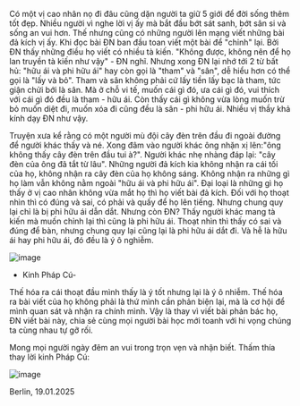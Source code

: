 Có một vị cao nhân nọ đi đâu cũng dặn người ta giữ 5 giới để đời sống thêm tốt đẹp. Nhiều người vì nghe lời vị ấy mà bắt đầu bớt sát sanh, bớt sân si và sống an vui hơn. Thế nhưng cũng có những người lên mạng viết những bài đả kích vị ấy. Khi đọc bài ĐN ban đầu toan viết một bài để "chỉnh" lại. Bởi ĐN thấy những điều họ viết có nhiều tà kiến. "Không được, không nên để họ lan truyền tà kiến như vậy" - ĐN nghĩ. Nhưng xong ĐN lại nhớ tới 2 từ bất hủ: "hữu ái và phi hữu ái" hay còn gọi là "tham" và "sân", dễ hiểu hơn có thể gọi là "lấy và bỏ". 
Tham và sân không phải cứ lấy tiền lấy bạc là tham, tức giận chửi bới là sân. Mà ở chỗ vi tế, muốn cái gì đó, ưa cái gì đó, vui thích với cái gì đó đều là tham - hữu ái. Còn thấy cái gì không vừa lòng muốn trừ bỏ muốn diệt đi, muốn xóa đi cũng đều là sân - phi hữu ái. Nhiều vị thầy khả kính dạy ĐN như vậy.

Truyện xưa kể rằng có một người mù đội cây đèn trên đầu đi ngoài đường để người khác thấy và né. Xong đâm vào người khác ông nhặn xị lên:"ông không thấy cây đèn trên đầu tui à?". Người khác nhẹ nhàng đáp lại: "cây đèn của ông đã tắt từ lâu". 
Những người đả kích kia không nhận ra cái tối của họ, không nhận ra cây đèn của họ không sáng. Không nhận ra những gì họ làm vẫn không nằm ngoài "hữu ái và phi hữu ái". Đại loại là những gì họ thấy ở vị cao nhân không vừa mắt họ thì họ viết bài đả kích. Đối với họ thoạt nhìn thì có đúng và sai, có phải và quấy để họ lên tiếng. Nhưng chung quy lại chỉ là bị phi hữu ái dẫn dắt. 
Nhưng còn ĐN? Thấy người khác mang tà kiến mà muốn chỉnh lại thì cũng là phi hữu ái. Thoạt nhìn thì thấy có sai và đúng để bàn, nhưng chung quy lại cũng lại là phi hữu ái dắt đi. 
Và hễ là hữu ái hay phi hữu ái, đó đều là ý ô nghiễm.

![image](https://github.com/user-attachments/assets/242a7270-14a5-4e78-ad80-28a406f96d90)

- Kinh Pháp Cú-

Thế hóa ra cái thoạt đầu mình thấy là ý tốt nhưng lại là ý ô nhiễm.  Thế hóa ra bài viết của họ không phải là thứ mình cần phản biện lại, mà là cơ hội để mình quan sát và nhận ra chính mình.
 Vậy là thay vì viết bài phản bác họ, ĐN viết bài này, chia sẻ cùng mọi người bài học mới toanh với hi vọng chúng ta cùng nhau tự gỡ rối. 

Mong mọi người ngày đêm an vui trong trọn vẹn và nhận biết. Thấm thía thay lời kinh Pháp Cú:

![image](https://github.com/user-attachments/assets/408b223b-2029-4250-9df5-542eef912fae)

Berlin, 19.01.2025
 
 
